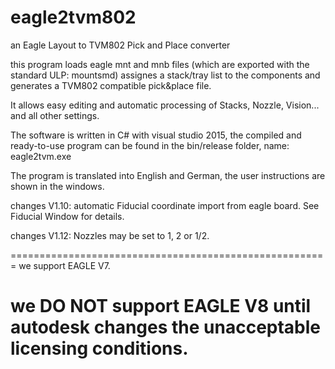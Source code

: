 # eagle2tvm802
an Eagle Layout to TVM802 Pick and Place converter

this program loads eagle mnt and mnb files (which are exported with the standard ULP: mountsmd)
assignes a stack/tray list to the components
and generates a TVM802 compatible pick&place file.

It allows easy editing and automatic processing
of Stacks, Nozzle, Vision... and all other settings.

The software is written in C# with visual studio 2015,
the compiled and ready-to-use program can be found in the bin/release
folder, name: eagle2tvm.exe

The program is translated into English and German,
the user instructions are shown in the windows.

changes V1.10:
automatic Fiducial coordinate import from eagle board.
See Fiducial Window for details.

changes V1.12:
Nozzles may be set to 1, 2 or 1/2.

=======================================================
we support EAGLE V7.

we DO NOT support EAGLE V8 until autodesk changes the unacceptable licensing conditions.
=======================================================

